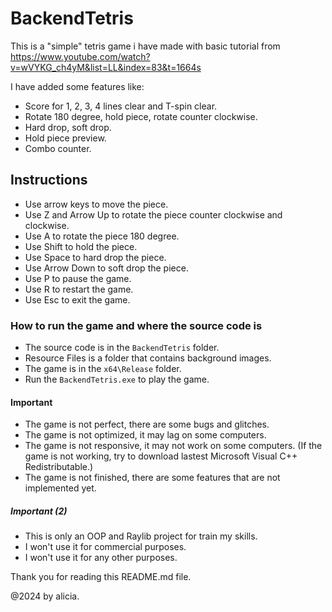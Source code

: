 # BackendTetris
This is a "simple" tetris game i have made with basic tutorial from https://www.youtube.com/watch?v=wVYKG_ch4yM&list=LL&index=83&t=1664s

I have added some features like:
- Score for 1, 2, 3, 4 lines clear and T-spin clear.
- Rotate 180 degree, hold piece, rotate counter clockwise.
- Hard drop, soft drop.
- Hold piece preview.
- Combo counter.
## Instructions
- Use arrow keys to move the piece.
- Use Z and Arrow Up to rotate the piece counter clockwise and clockwise.
- Use A to rotate the piece 180 degree.
- Use Shift to hold the piece.
- Use Space to hard drop the piece.
- Use Arrow Down to soft drop the piece.
- Use P to pause the game.
- Use R to restart the game.
- Use Esc to exit the game.
### How to run the game and where the source code is
- The source code is in the `BackendTetris` folder.
- Resource Files is a folder that contains background images.
- The game is in the `x64\Release` folder.
- Run the `BackendTetris.exe` to play the game.
#### Important
- The game is not perfect, there are some bugs and glitches.
- The game is not optimized, it may lag on some computers.
- The game is not responsive, it may not work on some computers.
    (If the game is not working, try to download lastest Microsoft Visual C++ Redistributable.)
- The game is not finished, there are some features that are not implemented yet.


##### Important (2)
- This is only an OOP and Raylib project for train my skills.
- I won't use it for commercial purposes.
- I won't use it for any other purposes.


Thank you for reading this README.md file.

@2024 by alicia.
